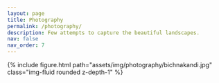 ```yaml
---
layout: page
title: Photography
permalink: /photography/
description: Few attempts to capture the beautiful landscapes.
nav: false
nav_order: 7
---
```




<div class="row mt-3">
    <div class="col mt-3 mt-md-0">
        {% include figure.html path="assets/img/photography/bichnakandi.jpg" class="img-fluid rounded z-depth-1" %}
    </div>
</div>

